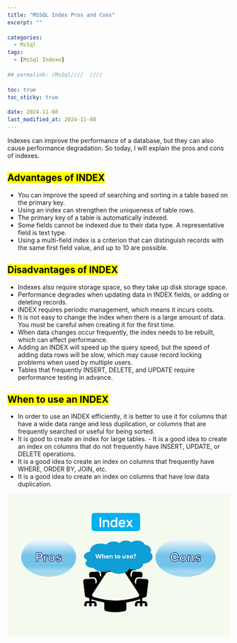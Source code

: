 ```yaml
---
title: "MSSQL Index Pros and Cons"
excerpt: ""

categories:
  - MsSql
tags:
  - [MsSql Indexe]

## permalink: /MsSql////  ////

toc: true
toc_sticky: true
 
date: 2024-11-08
last_modified_at: 2024-11-08
---
```


Indexes can improve the performance of a database, but they can also cause performance degradation. So today, I will explain the pros and cons of indexes.

## <mark>Advantages of INDEX</mark>

- You can improve the speed of searching and sorting in a table based on the primary key.
- Using an index can strengthen the uniqueness of table rows.
- The primary key of a table is automatically indexed.
- Some fields cannot be indexed due to their data type. A representative field is text type.
- Using a multi-field index is a criterion that can distinguish records with the same first field value, and up to 10 are possible.

## <mark>Disadvantages of INDEX</mark>

- Indexes also require storage space, so they take up disk storage space.
- Performance degrades when updating data in INDEX fields, or adding or deleting records.
- INDEX requires periodic management, which means it incurs costs.
- It is not easy to change the index when there is a large amount of data. You must be careful when creating it for the first time.
- When data changes occur frequently, the index needs to be rebuilt, which can affect performance.
- Adding an INDEX will speed up the query speed, but the speed of adding data rows will be slow, which may cause record locking problems when used by multiple users.
- Tables that frequently INSERT, DELETE, and UPDATE require performance testing in advance.

## <mark>When to use an INDEX</mark>

- In order to use an INDEX efficiently, it is better to use it for columns that have a wide data range and less duplication, or columns that are frequently searched or useful for being sorted.
- It is good to create an index for large tables. - It is a good idea to create an index on columns that do not frequently have INSERT, UPDATE, or DELETE operations.
- It is a good idea to create an index on columns that frequently have WHERE, ORDER BY, JOIN, etc.
- It is a good idea to create an index on columns that have low data duplication.

![When is it good to use INDEX?](/assets/images/postsImages/MsSql/1075_Index_Pros_Cons/1.png)
